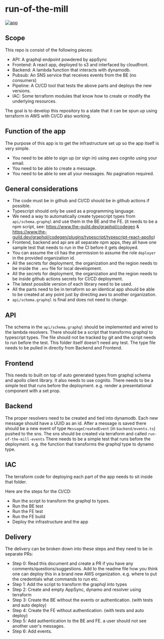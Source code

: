 # run-of-the-mill

[![app](https://cdn.loom.com/sessions/thumbnails/556c790a55bb4c95a7bbcf06d8826807-with-play.gif)](https://www.loom.com/share/556c790a55bb4c95a7bbcf06d8826807)
## Scope

This repo is consist of the following pieces:

- API: A graphql endpoint powdered by appSync
- Frontend: A react app, deployed to s3 and interfaced by cloudfront.
- Backend: A lambda function that interacts with dynamodb.
- Pubsub: An SNS service that receives events from the BE (no consumers)
- Pipeline: A CI/CD tool that tests the above parts and deploys the new versions.
- IAC: Some terraform modules that know how to create or modify the underlying resources.

The goal is to develop this repository to a state that it can be spun up using terraform in AWS with CI/CD also working.

## Function of the app

The purpose of this app is to get the infrastructure set up so the app itself is very simple. 
- You need to be able to sign up (or sign in) using aws cognito using your email.
- You need to be able to create a message.
- You need to be able to see all your messages. No pagination required.

## General considerations

- The code must be in github and CI/CD should be in github actions if possible.
- Typescript should only be used as a programming language.
- We need a way to automatically create typescript types from `api/schema.graphql` and use them in the BE and the FE. (it needs to be a npm script, see: https://www.the-guild.dev/graphql/codegen & https://www.the-guild.dev/graphql/codegen/plugins/typescript/typescript-react-apollo)
- Frontend, backend and api are all separate npm apps, they all have one sample test that needs to run in the CI before it gets deployed.
- You can assume the cli has the permission to assume the role `deployer` in the provided organization id.
- All the secrets for deployment, the organization and the region needs to be inside the `.env` file for local development.
- All the secrets for deployment, the organization and the region needs to be inside github actions secrets for CI/CD deployment.
- The latest possible version of each library need to be used.
- All the parts need to be in terraform so an identical app should be able to be created at any point just by directing aws to another organization.
- `api/schema.graphql` is final and does not need to change. 

## API 

The schema in the `api/schema.graphql` should be implemented and wired to the lambda resolvers.
There should be a script that transforms graphql to typescript types. The file should not be tracked by git and the script needs to run before the test.
This folder itself doesn't need any test.
The type file needs to be pulled in directly from Backend and Frontend.

## Frontend

This needs to built on top of auto generated types from graphql schema and apollo client library. It also needs to use cognito.
There needs to be a simple test that runs before the deployment. e.g. render a presentational component with a set prop.

## Backend

The proper resolvers need to be created and tied into dynamodb. Each new message should have a UUID as an id.
After a message is saved there should be a new event of type `MessageCreatedEvent` (in `backend/events.ts`) pushed to the sns.
The sns should be created via terraform and called `run-of-the-mill-events`
There needs to be a simple test that runs before the deployment. e.g. the function that transforms the graphql type to dynamo type.

## IAC

The terraform code for deploying each part of the app needs to sit inside that folder.

Here are the steps for the CI/CD:

- Run the script to transform the graphql to types.
- Run the BE test
- Run the FE test
- Run the FE build
- Deploy the infrastructure and the app

## Delivery

The delivery can be broken down into these steps and they need to be in separate PRs:

- Step 0: Read this document and create a PR if you have any comments/questions/suggestions. Add to the readme file how you think one can deploy this in a brand new AWS organization. e.g. where to put the credentials what commands to run etc.
- Step 1: Add the script to transform the graphql into types
- Step 2: Create and empty AppSync, dynamo and resolver using terraform
- Step 3: Create the BE without the events or authentication. (with tests and auto deploy)
- Step 4: Create the FE without authentication. (with tests and auto deploy)
- Step 5: Add authentication to the BE and FE. a user should not see another user's messages.
- Step 6: Add events.

